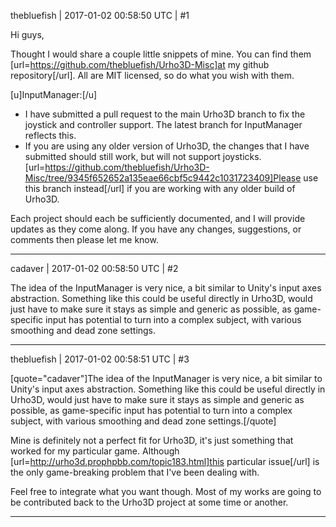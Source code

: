 thebluefish | 2017-01-02 00:58:50 UTC | #1

Hi guys,

Thought I would share a couple little snippets of mine. You can find them [url=https://github.com/thebluefish/Urho3D-Misc]at my github repository[/url]. All are MIT licensed, so do what you wish with them. 

[u]InputManager:[/u]
- I have submitted a pull request to the main Urho3D branch to fix the joystick and controller support. The latest branch for InputManager reflects this.
- If you are using any older version of Urho3D, the changes that I have submitted should still work, but will not support joysticks. [url=https://github.com/thebluefish/Urho3D-Misc/tree/9345f652652a135eae66cbf5c9442c1031723409]Please use this branch instead[/url] if you are working with any older build of Urho3D.

Each project should each be sufficiently documented, and I will provide updates as they come along. If you have any changes, suggestions, or comments then please let me know.

-------------------------

cadaver | 2017-01-02 00:58:50 UTC | #2

The idea of the InputManager is very nice, a bit similar to Unity's input axes abstraction. Something like this could be useful directly in Urho3D, would just have to make sure it stays as simple and generic as possible, as game-specific input has potential to turn into a complex subject, with various smoothing and dead zone settings.

-------------------------

thebluefish | 2017-01-02 00:58:51 UTC | #3

[quote="cadaver"]The idea of the InputManager is very nice, a bit similar to Unity's input axes abstraction. Something like this could be useful directly in Urho3D, would just have to make sure it stays as simple and generic as possible, as game-specific input has potential to turn into a complex subject, with various smoothing and dead zone settings.[/quote]

Mine is definitely not a perfect fit for Urho3D, it's just something that worked for my particular game. Although [url=http://urho3d.prophpbb.com/topic183.html]this particular issue[/url] is the only game-breaking problem that I've been dealing with.

Feel free to integrate what you want though. Most of my works are going to be contributed back to the Urho3D project at some time or another.

-------------------------

